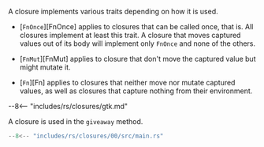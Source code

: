 A closure implements various traits depending on how it is used.

-   [`FnOnce`][FnOnce] applies to closures that can be called once, that is. All closures implement at least this trait.
    A closure that moves captured values out of its body will implement only `FnOnce` and none of the others.

-   [`FnMut`][FnMut] applies to closure that don't move the captured value but might mutate it.

-   [`Fn`][Fn] applies to closures that neither move nor mutate captured values, as well as closures that capture nothing from their environment.

--8<-- "includes/rs/closures/gtk.md"

A closure is used in the `giveaway` method.

```rs hl_lines="10"
--8<-- "includes/rs/closures/00/src/main.rs"
```

